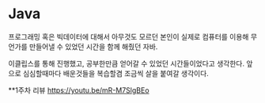 # Java

프로그래밍 혹은 빅데이터에 대해서 아무것도 모르던 본인이 실제로 컴퓨터를 이용해 무언가를 만들어낼 수 있었던 시간을 함께 해줬던 자바.

이클립스를 통해 진행했고, 공부한만큼 얻어갈 수 있었던 시간들이었다고 생각한다.
앞으로 심심할때마다 배운것들을 복습할겸 조금씩 살을 붙여갈 생각이다.

**1주차 리뷰
https://youtu.be/mR-M7SlgBEo

